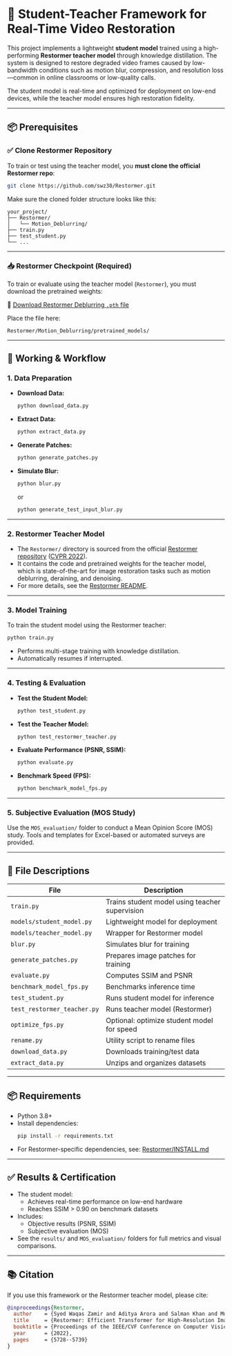 # 🧠 Student-Teacher Framework for Real-Time Video Restoration

This project implements a lightweight **student model** trained using a high-performing **Restormer teacher model** through knowledge distillation. The system is designed to restore degraded video frames caused by low-bandwidth conditions such as motion blur, compression, and resolution loss—common in online classrooms or low-quality calls.

The student model is real-time and optimized for deployment on low-end devices, while the teacher model ensures high restoration fidelity.

---

## 📦 Prerequisites

### ✅ Clone Restormer Repository

To train or test using the teacher model, you **must clone the official Restormer repo**:

```bash
git clone https://github.com/swz30/Restormer.git
```

Make sure the cloned folder structure looks like this:

```
your_project/
├── Restormer/
│   └── Motion_Deblurring/
├── train.py
├── test_student.py
└── ...
```

---

### 📥 Restormer Checkpoint (Required)

To train or evaluate using the teacher model (`Restormer`), you must download the pretrained weights:

🔗 [Download Restormer Deblurring `.pth` file](https://drive.google.com/file/d/1TDzcqvoNJS54yk7RSC-pco__HB4E32pz/view?usp=drive_link)

Place the file here:

```
Restormer/Motion_Deblurring/pretrained_models/
```

---

## 🧪 Working & Workflow

### 1. **Data Preparation**

- **Download Data:**  
  ```bash
  python download_data.py
  ```

- **Extract Data:**  
  ```bash
  python extract_data.py
  ```

- **Generate Patches:**  
  ```bash
  python generate_patches.py
  ```

- **Simulate Blur:**  
  ```bash
  python blur.py
  ```
  or
  ```bash
  python generate_test_input_blur.py
  ```

---

### 2. **Restormer Teacher Model**

- The `Restormer/` directory is sourced from the official [Restormer repository](https://github.com/swz30/Restormer) ([CVPR 2022](https://arxiv.org/abs/2111.09881)).
- It contains the code and pretrained weights for the teacher model, which is state-of-the-art for image restoration tasks such as motion deblurring, deraining, and denoising.
- For more details, see the [Restormer README](https://github.com/swz30/Restormer/blob/main/README.md).

---

### 3. **Model Training**

To train the student model using the Restormer teacher:

```bash
python train.py
```

- Performs multi-stage training with knowledge distillation.
- Automatically resumes if interrupted.

---

### 4. **Testing & Evaluation**

- **Test the Student Model:**
  ```bash
  python test_student.py
  ```

- **Test the Teacher Model:**
  ```bash
  python test_restormer_teacher.py
  ```

- **Evaluate Performance (PSNR, SSIM):**
  ```bash
  python evaluate.py
  ```

- **Benchmark Speed (FPS):**
  ```bash
  python benchmark_model_fps.py
  ```

---

### 5. **Subjective Evaluation (MOS Study)**

Use the `MOS_evaluation/` folder to conduct a Mean Opinion Score (MOS) study. Tools and templates for Excel-based or automated surveys are provided.

---

## 📁 File Descriptions

| File                          | Description                                              |
|------------------------------|----------------------------------------------------------|
| `train.py`                   | Trains student model using teacher supervision           |
| `models/student_model.py`    | Lightweight model for deployment                         |
| `models/teacher_model.py`    | Wrapper for Restormer model                              |
| `blur.py`                    | Simulates blur for training                              |
| `generate_patches.py`        | Prepares image patches for training                      |
| `evaluate.py`                | Computes SSIM and PSNR                                   |
| `benchmark_model_fps.py`     | Benchmarks inference time                                |
| `test_student.py`            | Runs student model for inference                         |
| `test_restormer_teacher.py`  | Runs teacher model (Restormer)                           |
| `optimize_fps.py`            | Optional: optimize student model for speed               |
| `rename.py`                  | Utility script to rename files                           |
| `download_data.py`           | Downloads training/test data                             |
| `extract_data.py`            | Unzips and organizes datasets                            |

---

## 📦 Requirements

- Python 3.8+
- Install dependencies:
  ```bash
  pip install -r requirements.txt
  ```
- For Restormer-specific dependencies, see:
  [Restormer/INSTALL.md](https://github.com/swz30/Restormer/blob/main/INSTALL.md)

---

## ✅ Results & Certification

- The student model:
  - Achieves real-time performance on low-end hardware
  - Reaches SSIM > 0.90 on benchmark datasets
- Includes:
  - Objective results (PSNR, SSIM)
  - Subjective evaluation (MOS)
- See the `results/` and `MOS_evaluation/` folders for full metrics and visual comparisons.

---

## 📚 Citation

If you use this framework or the Restormer teacher model, please cite:

```bibtex
@inproceedings{Restormer,
  author    = {Syed Waqas Zamir and Aditya Arora and Salman Khan and Munawar Hayat and Fahad Shahbaz Khan and Ming-Hsuan Yang and Ling Shao},
  title     = {Restormer: Efficient Transformer for High-Resolution Image Restoration},
  booktitle = {Proceedings of the IEEE/CVF Conference on Computer Vision and Pattern Recognition (CVPR)},
  year      = {2022},
  pages     = {5728--5739}
}
```
